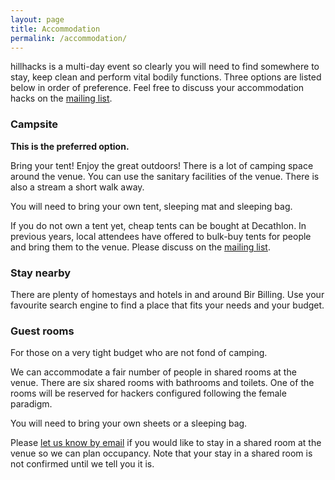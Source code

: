 ```yaml
---
layout: page
title: Accommodation
permalink: /accommodation/
---
```


hillhacks is a multi-day event so clearly you will need to find somewhere to
stay, keep clean and perform vital bodily functions.  Three options are listed
below in order of preference.  Feel free to discuss your accommodation hacks on
the [mailing list][ml].


### Campsite

**This is the preferred option.**

Bring your tent!  Enjoy the great outdoors!  There is a lot of camping space
around the venue.  You can use the sanitary facilities of the venue.  There is
also a stream a short walk away.

You will need to bring your own tent, sleeping mat and sleeping bag.

If you do not own a tent yet, cheap tents can be bought at Decathlon.  In
previous years, local attendees have offered to bulk-buy tents for people and
bring them to the venue.  Please discuss on the [mailing list][ml].


### Stay nearby

There are plenty of homestays and hotels in and around Bir Billing.  Use your
favourite search engine to find a place that fits your needs and your budget.


### Guest rooms

For those on a very tight budget who are not fond of camping.

We can accommodate a fair number of people in shared rooms at the venue.  There
are six shared rooms with bathrooms and toilets.  One of the rooms will be
reserved for hackers configured following the female paradigm.

You will need to bring your own sheets or a sleeping bag.

Please [let us know by email][e] if you would like to stay in a shared room at
the venue so we can plan occupancy.  Note that your stay in a shared room is not
confirmed until we tell you it is.

[ml]: https://lists.hillhacks.in/mailman/listinfo/hillhackers
[e]: mailto:mail@hillhacks.in
